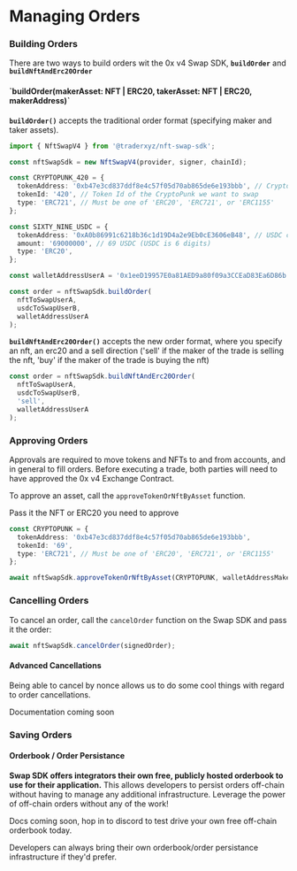 # Managing Orders

### Building Orders

There are two ways to build orders wit the 0x v4 Swap SDK, **`buildOrder`** and **`buildNftAndErc20Order`**&#x20;

#### \`buildOrder(makerAsset: NFT | ERC20, takerAsset: NFT | ERC20, makerAddress)\`

**`buildOrder()`** accepts the traditional order format (specifying maker and taker assets).&#x20;

```typescript
import { NftSwapV4 } from '@traderxyz/nft-swap-sdk';

const nftSwapSdk = new NftSwapV4(provider, signer, chainId);

const CRYPTOPUNK_420 = {
  tokenAddress: '0xb47e3cd837ddf8e4c57f05d70ab865de6e193bbb', // CryptoPunk contract address
  tokenId: '420', // Token Id of the CryptoPunk we want to swap
  type: 'ERC721', // Must be one of 'ERC20', 'ERC721', or 'ERC1155'
};

const SIXTY_NINE_USDC = {
  tokenAddress: '0xA0b86991c6218b36c1d19D4a2e9Eb0cE3606eB48', // USDC contract address
  amount: '69000000', // 69 USDC (USDC is 6 digits)
  type: 'ERC20',
};

const walletAddressUserA = '0x1eeD19957E0a81AED9a80f09a3CCEaD83Ea6D86b';

const order = nftSwapSdk.buildOrder(
  nftToSwapUserA,
  usdcToSwapUserB,
  walletAddressUserA
);

```

**`buildNftAndErc20Order()`** accepts the new order format, where you specify an nft, an erc20 and a sell direction ('sell' if the maker of the trade is selling the nft, 'buy' if the maker of the trade is buying the nft)

```typescript
const order = nftSwapSdk.buildNftAndErc20Order(
  nftToSwapUserA,
  usdcToSwapUserB,
  'sell',
  walletAddressUserA
);
```

### Approving Orders

Approvals are required to move tokens and NFTs to and from accounts, and in general to fill orders. Before executing a trade, both parties will need to have approved the 0x v4 Exchange Contract.

To approve an asset, call the `approveTokenOrNftByAsset` function.

Pass it the NFT or ERC20 you need to approve&#x20;

```typescript
const CRYPTOPUNK = {
  tokenAddress: '0xb47e3cd837ddf8e4c57f05d70ab865de6e193bbb',
  tokenId: '69',
  type: 'ERC721', // Must be one of 'ERC20', 'ERC721', or 'ERC1155'
};

await nftSwapSdk.approveTokenOrNftByAsset(CRYPTOPUNK, walletAddressMaker);
```

### Cancelling Orders

To cancel an order, call the `cancelOrder` function on the Swap SDK and pass it the order:

```typescript
await nftSwapSdk.cancelOrder(signedOrder);
```

#### Advanced Cancellations

Being able to cancel by nonce allows us to do some cool things with regard to order cancellations.

Documentation coming soon

### Saving Orders

#### Orderbook / Order Persistance&#x20;

**Swap SDK offers integrators their own free, publicly hosted orderbook to use for their application.** This allows developers to persist orders off-chain without having to manage any additional infrastructure. Leverage the power of off-chain orders without any of the work!&#x20;

Docs coming soon, hop in to discord to test drive your own free off-chain orderbook today.

Developers can always bring their own orderbook/order persistance infrastructure if they'd prefer.

